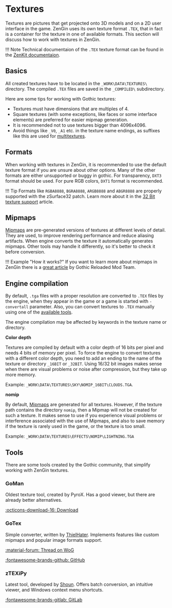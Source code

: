 # Textures

Textures are pictures that get projected onto 3D models and on a 2D user interface in the game. ZenGin uses its own texture format `.TEX`, that in fact is a container for the texture in one of available formats. This section will discuss how to work with textures in ZenGin.

!!! Note
    Technical documentaion of the `.TEX` texture format can be found in the [ZenKit documentaion](https://zk.gothickit.dev/engine/formats/texture/).

## Basics

All created textures have to be located in the `_WORK\DATA\TEXTURES\` directory. The compiled `.TEX` files are saved in the `_COMPILED\` subdirectory.

Here are some tips for working with Gothic textures:

- Textures must have dimensions that are multiples of 4.
- Square textures (with some exceptions, like faces or some interface elements) are preferred for easier mipmap generation.
- It is recommended not to use textures bigger than 4096x4096.
- Avoid things like `_V0`, `_A1` etc. in the texture name endings, as suffixes like this are used for [multitextures](multitextures.md).

## Formats

When working with textures in ZenGin, it is recommended to use the default texture format if you are unsure about other options. Many of the other formats are either unsupported or buggy in gothic. For transparency, `DXT3` format should be used. For pure RGB colors, `DXT1` format is recommended.

!!! Tip
    Formats like `RGBA8888`, `BGRA8888`, `ARGB8888` and `ABGR8888` are properly supported with the zSurface32 patch. Learn more about it in the [32 Bit texture support](./32bit_texture.md) article.

## Mipmaps

[Mipmaps](https://en.wikipedia.org/wiki/Mipmap) are pre-generated versions of textures at different levels of detail. They are used, to improve rendering performance and reduce aliasing artifacts. When engine converts the texture it automatically generates mipmaps. Other tools may handle it differently, so it's better to check it before conversion.

!!! Example "How it works?"
    If you want to learn more about mipmaps in ZenGin there is a [great article](https://www.gothic-reloaded-mod.org/en/blog/more-than-a-texture-patch-2) by Gothic Reloaded Mod Team.

## Engine compilation

By default, `.tga` files with a proper resolution are converted to `.TEX` files by the engine, when they appear in the game or a game is started with `-convertall` parameter. Also, you can convert textures to `.TEX` manually using one of the [available tools](#tools).

The engine compilation may be affected by keywords in the texture name or directory.

**Color depth**

Textures are compiled by default with a color depth of 16 bits per pixel and needs 4 bits of memory per pixel. To force the engine to convert textures with a different color depth, you need to add an ending to the name of the texture or directory `_16BIT` or `_32BIT`. Using 16/32 bit images makes sense when there are visual problems or noise after compression, but they take up more memory. 

Example: `_WORK\DATA\TEXTURES\SKY\NOMIP_16BIT\CLOUDS.TGA`.

**nomip**

By default, [Mipmaps](#mipmaps) are generated for all textures. However, if the texture path contains the directory `nomip`, then a Mipmap will not be created for such a texture. It makes sense to use if you experience visual problems or interference associated with the use of Mipmaps, and also to save memory if the texture is rarely used in the game, or the texture is too small. 

Example: `_WORK\DATA\TEXTURES\EFFECTS\NOMIP\LIGHTNING.TGA`

## Tools
There are some tools created by the Gothic community, that simplify working with ZenGin textures.

### GoMan
Oldest texture tool, created by PyroX. Has a good viewer, but there are already better alternatives.

[:octicons-download-16: Download](https://www.worldofgothic.de/dl/download_97.htm)

### GoTex
Simple converter, written by [ThielHater](https://forum.worldofplayers.de/forum/members/52111-ThielHater?). Implements features like custom mipmaps and popular image formats support.

[:material-forum: Thread on WoG](https://forum.worldofplayers.de/forum/threads/1601349-Tool-GoTex)

[:fontawesome-brands-github: GitHub](https://github.com/ThielHater/GoTex)

### zTEXiPy
Latest tool, developed by [Shoun](https://gitlab.com/Shoun2137). Offers batch conversion, an intuitive viewer, and Windows context menu shortcuts.

[:fontawesome-brands-gitlab: GitLab](https://gitlab.com/Shoun2137/ztexipy)

